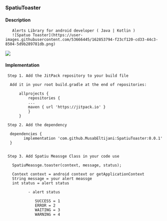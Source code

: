 ### SpatiuToaster
 
 #### Description

       Alerts Library for android developer ( Java | Kotlin )
       ![Spatuo Toaster](https://user-images.githubusercontent.com/53666445/162853794-f23cf120-cd33-44c3-8504-5d9b289781db.png)

       
  
  [![](https://jitpack.io/v/MusabEltijani/SpatiuToaster.svg)](https://jitpack.io/#MusabEltijani/SpatiuToaster)
  
#### Implementation
     
     Step 1. Add the JitPack repository to your build file
     
      Add it in your root build.gradle at the end of repositories:
     
          allprojects {
              repositories {
              ...
              maven { url 'https://jitpack.io' }
              }
          }
    
     Step 2. Add the dependency
    
      dependencies {
            implementation 'com.github.MusabEltijani:SpatiuToaster:0.0.1'
      }
    
    
     Step 3. Add Spatiu Meassge Class in your code use 
       
       SpatiuMeassge.toaster(context, message, status);
       
       Context context = android context or getApplicationContext 
       String message = your alert meassge 
       int status = alert status 
       
              - alert status 
              
                 SUCCESS = 1
                 ERROR = 2
                 WAITING = 3
                 WARNING = 4
